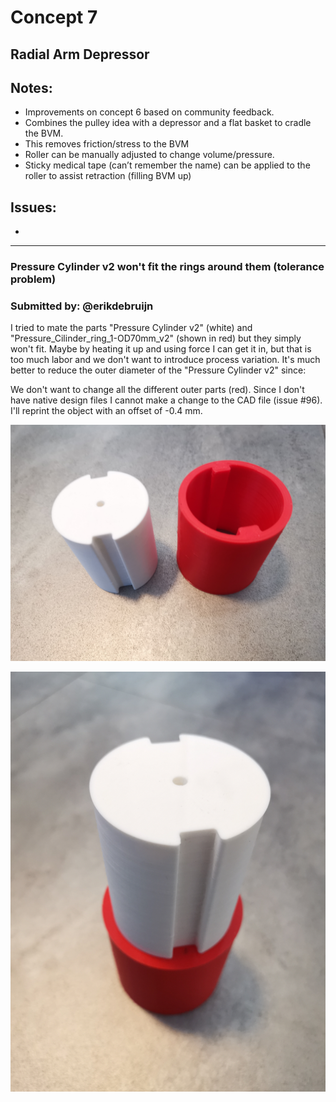 # Concept 7
## Radial Arm Depressor

## Notes:
- Improvements on concept 6 based on community feedback.
- Combines the pulley idea with a depressor and a flat basket to cradle the BVM.
- This removes friction/stress to the BVM
- Roller can be manually adjusted to change volume/pressure.
- Sticky medical tape (can’t remember the name) can be applied to the roller to assist retraction (filling BVM up)

## Issues:
-

---
### Pressure Cylinder v2 won't fit the rings around them (tolerance problem)
### Submitted by: @erikdebruijn
I tried to mate the parts "Pressure Cylinder v2" (white) and "Pressure_Cilinder_ring_1-OD70mm_v2" (shown in red) but they simply won't fit. Maybe by heating it up and using force I can get it in, but that is too much labor and we don't want to introduce process variation. It's much better to reduce the outer diameter of the "Pressure Cylinder v2" since:

We don't want to change all the different outer parts (red).
Since I don't have native design files I cannot make a change to the CAD file (issue #96). I'll reprint the object with an offset of -0.4 mm.

![issue97a](/concepts/ventilator-concept-7/C7A1/images/iss97a.jpg)

![issue97b](/concepts/ventilator-concept-7/C7A1/images/iss97b.jpg)
